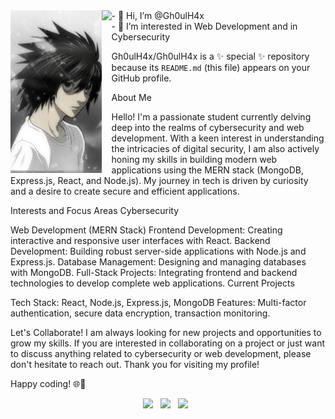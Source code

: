 <div>
    <img align="left" height="260vh" src="/images.jpeg">
    <img align="left" height="260vh" src="https://upload.wikimedia.org/wikipedia/commons/3/3d/1_120_transparent.png">
</div>
- 👋 Hi, I’m @Gh0ulH4x<br>
- 👀 I’m interested in Web Development and in Cybersecurity<br>


Gh0ulH4x/Gh0ulH4x is a ✨ special ✨ repository because its `README.md` (this file) appears on your GitHub profile.

About Me

Hello! I'm a passionate student currently delving deep into the realms of cybersecurity and web development. With a keen interest in understanding the intricacies of digital security, I am also actively honing my skills in building modern web applications using the MERN stack (MongoDB, Express.js, React, and Node.js). My journey in tech is driven by curiosity and a desire to create secure and efficient applications.

Interests and Focus Areas
Cybersecurity

Web Development (MERN Stack)
Frontend Development: Creating interactive and responsive user interfaces with React.
Backend Development: Building robust server-side applications with Node.js and Express.js.
Database Management: Designing and managing databases with MongoDB.
Full-Stack Projects: Integrating frontend and backend technologies to develop complete web applications.
Current Projects

Tech Stack: React, Node.js, Express.js, MongoDB
Features: Multi-factor authentication, secure data encryption, transaction monitoring.

Let's Collaborate!
I am always looking for new projects and opportunities to grow my skills. If you are interested in collaborating on a project or just want to discuss anything related to cybersecurity or web development, please don't hesitate to reach out.
Thank you for visiting my profile!

Happy coding! 🌐🔐

<p align='center'>
<a href="https://www.linkedin.com/in/gh0ulh4x/"><img height="30" src="https://raw.githubusercontent.com/trinwin/trinwin/master/icons/linkedin.png?raw=true"></a>&nbsp;&nbsp;
<a href="https://x.com/gh0ulh4x"><img height="30" src="https://raw.githubusercontent.com/trinwin/trinwin/master/icons/twitter.png?raw=true"></a>&nbsp;&nbsp;
<a href="https://instagram.com/gh0ulh4x"><img height="30" src="https://raw.githubusercontent.com/trinwin/trinwin/master/icons/instagram.png?raw=true"></a>&nbsp;&nbsp;
